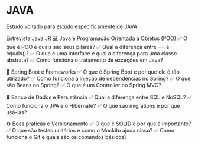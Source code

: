 # JAVA
Estudo voltado para estudo especificamente de JAVA


Entrevista Java JR
💻 Java e Programação Orientada a Objetos (POO)
✅ O que é POO e quais são seus pilares?
✅ Qual a diferença entre == e equals()?
✅ O que é uma interface e qual a diferença para uma classe abstrata?
✅ Como funciona o tratamento de exceções em Java?

🔗 Spring Boot e Frameworks
✅ O que é Spring Boot e por que ele é tão utilizado?
✅ Como funciona a injeção de dependências no Spring?
✅ O que são Beans no Spring?
✅ O que é um Controller no Spring MVC?

🛢 Banco de Dados e Persistência
✅ Qual a diferença entre SQL e NoSQL?
✅ Como funciona o JPA e o Hibernate?
✅ O que são migrations e por que usá-las?

⚙ Boas práticas e Versionamento
✅ O que é SOLID e por que é importante?
✅ O que são testes unitários e como o Mockito ajuda nisso?
✅ Como funciona o Git e quais são os comandos básicos?
